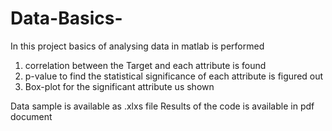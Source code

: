 # Data-Basics-

In this project basics of analysing data in matlab is performed
1. correlation between the Target and each attribute is found
2. p-value to find the statistical significance of each attribute is figured out
3. Box-plot for the significant attribute us shown

Data sample is available as .xlxs file
Results of the code is available in pdf document
